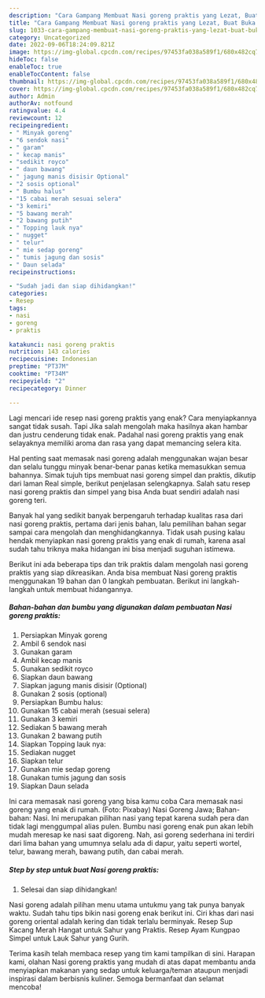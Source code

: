 ```yaml
---
description: "Cara Gampang Membuat Nasi goreng praktis yang Lezat, Buat Buka Puasa Lezat Sekali"
title: "Cara Gampang Membuat Nasi goreng praktis yang Lezat, Buat Buka Puasa Lezat Sekali"
slug: 1033-cara-gampang-membuat-nasi-goreng-praktis-yang-lezat-buat-buka-puasa-lezat-sekali
category: Uncategorized
date: 2022-09-06T18:24:09.821Z
image: https://img-global.cpcdn.com/recipes/97453fa038a589f1/680x482cq70/nasi-goreng-praktis-foto-resep-utama.jpg
hideToc: false
enableToc: true
enableTocContent: false
thumbnail: https://img-global.cpcdn.com/recipes/97453fa038a589f1/680x482cq70/nasi-goreng-praktis-foto-resep-utama.jpg
cover: https://img-global.cpcdn.com/recipes/97453fa038a589f1/680x482cq70/nasi-goreng-praktis-foto-resep-utama.jpg
author: Admin
authorAv: notfound
ratingvalue: 4.4
reviewcount: 12
recipeingredient:
- " Minyak goreng"
- "6 sendok nasi"
- " garam"
- " kecap manis"
- "sedikit royco"
- " daun bawang"
- " jagung manis disisir Optional"
- "2 sosis optional"
- " Bumbu halus"
- "15 cabai merah sesuai selera"
- "3 kemiri"
- "5 bawang merah"
- "2 bawang putih"
- " Topping lauk nya"
- " nugget"
- " telur"
- " mie sedap goreng"
- " tumis jagung dan sosis"
- " Daun selada"
recipeinstructions:

- "Sudah jadi dan siap dihidangkan!"
categories:
- Resep
tags:
- nasi
- goreng
- praktis

katakunci: nasi goreng praktis 
nutrition: 143 calories
recipecuisine: Indonesian
preptime: "PT37M"
cooktime: "PT34M"
recipeyield: "2"
recipecategory: Dinner

---
```



Lagi mencari ide resep nasi goreng praktis yang enak? Cara menyiapkannya sangat tidak susah. Tapi Jika salah mengolah maka hasilnya akan hambar dan justru cenderung tidak enak. Padahal nasi goreng praktis yang enak selayaknya memiliki aroma dan rasa yang dapat memancing selera kita.


Hal penting saat memasak nasi goreng adalah menggunakan wajan besar dan selalu tunggu minyak benar-benar panas ketika memasukkan semua bahannya. Simak tujuh tips membuat nasi goreng simpel dan praktis, dikutip dari laman Real simple, berikut penjelasan selengkapnya. Salah satu resep nasi goreng praktis dan simpel yang bisa Anda buat sendiri adalah nasi goreng teri.

Banyak hal yang sedikit banyak berpengaruh terhadap kualitas rasa dari nasi goreng praktis, pertama dari jenis bahan, lalu pemilihan bahan segar sampai cara mengolah dan menghidangkannya. Tidak usah pusing kalau hendak menyiapkan nasi goreng praktis yang enak di rumah, karena asal sudah tahu triknya maka hidangan ini bisa menjadi suguhan istimewa.


Berikut ini ada beberapa tips dan trik praktis dalam mengolah nasi goreng praktis yang siap dikreasikan. Anda bisa membuat Nasi goreng praktis menggunakan 19 bahan dan 0 langkah pembuatan. Berikut ini langkah-langkah untuk membuat hidangannya.

<!--inarticleads1-->

##### Bahan-bahan dan bumbu yang digunakan dalam pembuatan Nasi goreng praktis:

1. Persiapkan  Minyak goreng
1. Ambil 6 sendok nasi
1. Gunakan  garam
1. Ambil  kecap manis
1. Gunakan sedikit royco
1. Siapkan  daun bawang
1. Siapkan  jagung manis disisir (Optional)
1. Gunakan 2 sosis (optional)
1. Persiapkan  Bumbu halus:
1. Gunakan 15 cabai merah (sesuai selera)
1. Gunakan 3 kemiri
1. Sediakan 5 bawang merah
1. Gunakan 2 bawang putih
1. Siapkan  Topping lauk nya:
1. Sediakan  nugget
1. Siapkan  telur
1. Gunakan  mie sedap goreng
1. Gunakan  tumis jagung dan sosis
1. Siapkan  Daun selada


Ini cara memasak nasi goreng yang bisa kamu coba Cara memasak nasi goreng yang enak di rumah. (Foto: Pixabay) Nasi Goreng Jawa; Bahan-bahan: Nasi. Ini merupakan pilihan nasi yang tepat karena sudah pera dan tidak lagi menggumpal alias pulen. Bumbu nasi goreng enak pun akan lebih mudah meresap ke nasi saat digoreng. Nah, asi goreng sederhana ini terdiri dari lima bahan yang umumnya selalu ada di dapur, yaitu seperti wortel, telur, bawang merah, bawang putih, dan cabai merah. 

<!--inarticleads2-->

##### Step by step untuk buat Nasi goreng praktis:


1. Selesai dan siap dihidangkan!

Nasi goreng adalah pilihan menu utama untukmu yang tak punya banyak waktu. Sudah tahu tips bikin nasi goreng enak berikut ini. Ciri khas dari nasi goreng oriental adalah kering dan tidak terlalu berminyak. Resep Sup Kacang Merah Hangat untuk Sahur yang Praktis. Resep Ayam Kungpao Simpel untuk Lauk Sahur yang Gurih. 

Terima kasih telah membaca resep yang tim kami tampilkan di sini. Harapan kami, olahan Nasi goreng praktis yang mudah di atas dapat membantu anda menyiapkan makanan yang sedap untuk keluarga/teman ataupun menjadi inspirasi dalam berbisnis kuliner. Semoga bermanfaat dan selamat mencoba!
